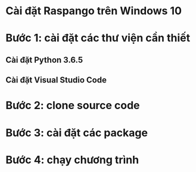 # Cài đặt Raspango trên Windows 10

# Bước 1: cài đặt các thư viện cần thiết

## Cài đặt Python 3.6.5

## Cài đặt Visual Studio Code

## 


# Bước 2: clone source code

# Bước 3: cài đặt các package

# Bước 4: chạy chương trình